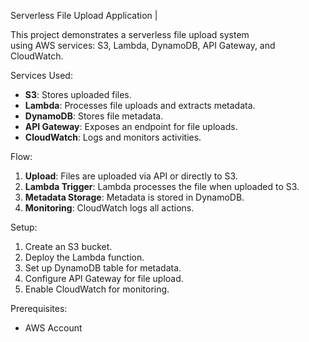   Serverless File Upload Application          |
                                                               
 This project demonstrates a serverless file upload system     
 using AWS services: S3, Lambda, DynamoDB, API Gateway, and    
 CloudWatch.                                                   
                                                              
 Services Used:                                                
 - **S3**: Stores uploaded files.                              
 - **Lambda**: Processes file uploads and extracts metadata.   
 - **DynamoDB**: Stores file metadata.                         
 - **API Gateway**: Exposes an endpoint for file uploads.      
 - **CloudWatch**: Logs and monitors activities.               
                                                               
 Flow:                                                        
 1. **Upload**: Files are uploaded via API or directly to S3.  
 2. **Lambda Trigger**: Lambda processes the file when uploaded to S3.                                            
 3. **Metadata Storage**: Metadata is stored in DynamoDB.      
 4. **Monitoring**: CloudWatch logs all actions.               
                                                               
 Setup:                                                        
 1. Create an S3 bucket.                                       
 2. Deploy the Lambda function.                                
 3. Set up DynamoDB table for metadata.                        
 4. Configure API Gateway for file upload.                     
 5. Enable CloudWatch for monitoring.                          
                                                               
 Prerequisites:                                                
 - AWS Account         
